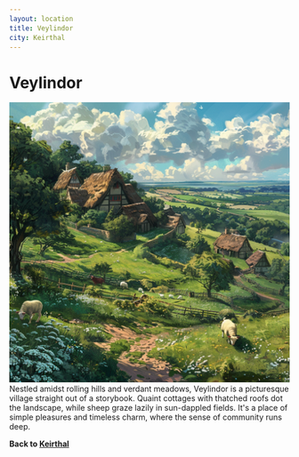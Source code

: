 ```yaml
---
layout: location
title: Veylindor
city: Keirthal
---
```

# Veylindor
![](../images/narwhalofwar_Nestled_amidst_rolling_hills_and_verdant_meadows_fd42fdd7-22e9-4b22-88d4-8d8828e24548_0.png)
Nestled amidst rolling hills and verdant meadows, Veylindor is a picturesque village straight out of a storybook. Quaint cottages with thatched roofs dot the landscape, while sheep graze lazily in sun-dappled fields. It's a place of simple pleasures and timeless charm, where the sense of community runs deep.

**Back to [Keirthal](../_cities/Keirthal.md)**